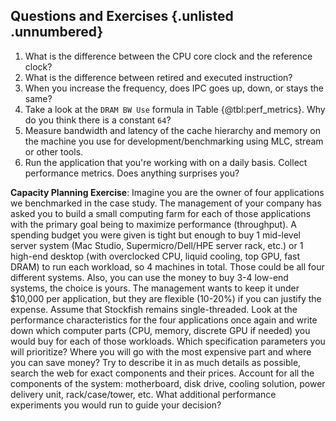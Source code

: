 ## Questions and Exercises {.unlisted .unnumbered}

1. What is the difference between the CPU core clock and the reference clock?
2. What is the difference between retired and executed instruction?
3. When you increase the frequency, does IPC goes up, down, or stays the same?
4. Take a look at the `DRAM BW Use` formula in Table {@tbl:perf_metrics}. Why do you think there is a constant `64`?
5. Measure bandwidth and latency of the cache hierarchy and memory on the machine you use for development/benchmarking using MLC, stream or other tools.
6. Run the application that you're working with on a daily basis. Collect performance metrics. Does anything surprises you?

**Capacity Planning Exercise**: Imagine you are the owner of four applications we benchmarked in the case study. The management of your company has asked you to build a small computing farm for each of those applications with the primary goal being to maximize performance (throughput). A spending budget you were given is tight but enough to buy 1 mid-level server system (Mac Studio, Supermicro/Dell/HPE server rack, etc.) or 1 high-end desktop (with overclocked CPU, liquid cooling, top GPU, fast DRAM) to run each workload, so 4 machines in total. Those could be all four different systems. Also, you can use the money to buy 3-4 low-end systems, the choice is yours. The management wants to keep it under $10,000 per application, but they are flexible (10-20%) if you can justify the expense. Assume that Stockfish remains single-threaded. Look at the performance characteristics for the four applications once again and write down which computer parts (CPU, memory, discrete GPU if needed) you would buy for each of those workloads. Which specification parameters you will prioritize? Where you will go with the most expensive part and where you can save money? Try to describe it in as much details as possible, search the web for exact components and their prices. Account for all the components of the system: motherboard, disk drive, cooling solution, power delivery unit, rack/case/tower, etc. What additional performance experiments you would run to guide your decision?
